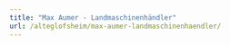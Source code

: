 ```yaml
---
title: "Max Aumer - Landmaschinenhändler"
url: /alteglofsheim/max-aumer-landmaschinenhaendler/
---
```

